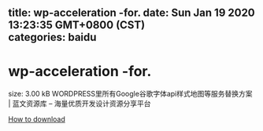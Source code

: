 
title: wp-acceleration -for.
date: Sun Jan 19 2020 13:23:35 GMT+0800 (CST)    
categories: baidu
---

# wp-acceleration -for.
size: 3.00 kB
 WORDPRESS里所有Google谷歌字体api样式地图等服务替换方案 | 蓝文资源库 – 海量优质开发设计资源分享平台
 

[How to download](https://bpcam.bemobtrk.com/go/2ceec3aa-1ca2-46d6-b9ff-aaa5c184517c?jno=489)